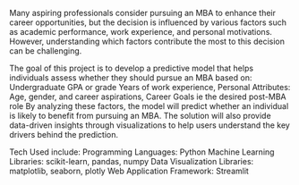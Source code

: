 Many aspiring professionals consider pursuing an MBA to enhance their career opportunities, but the decision is influenced by various factors such as academic performance, work experience, and personal motivations. 
However, understanding which factors contribute the most to this decision can be challenging. 

The goal of this project is to develop a predictive model that helps individuals assess whether they should pursue an MBA based on:
    Undergraduate GPA or grade
    Years of work experience,
    Personal Attributes: Age, gender, and career aspirations,
    Career Goals ie the desired post-MBA role
By analyzing these factors, the model will predict whether an individual is likely to benefit from pursuing an MBA.
The solution will also provide data-driven insights through visualizations to help users understand the key drivers behind the prediction.

Tech Used include:
  Programming Languages: Python
  Machine Learning Libraries: scikit-learn, pandas, numpy
  Data Visualization Libraries: matplotlib, seaborn, plotly
  Web Application Framework: Streamlit
